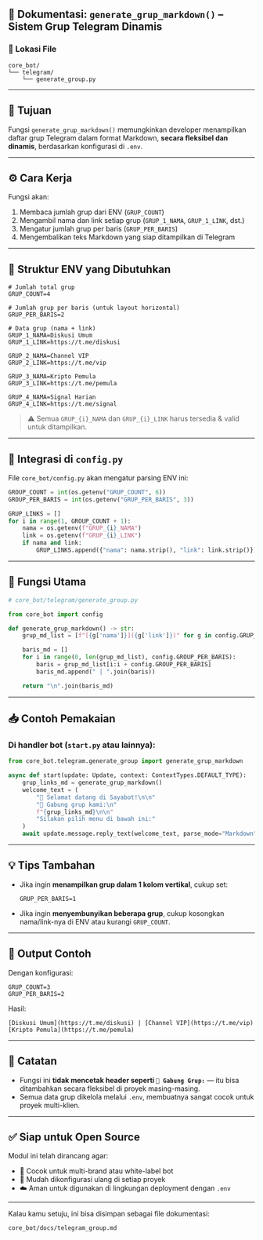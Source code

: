## 📘 Dokumentasi: `generate_grup_markdown()` – Sistem Grup Telegram Dinamis

### 📂 Lokasi File

```
core_bot/
└── telegram/
    └── generate_group.py
```

---

## 🚀 Tujuan

Fungsi `generate_grup_markdown()` memungkinkan developer menampilkan daftar grup Telegram dalam format Markdown, **secara fleksibel dan dinamis**, berdasarkan konfigurasi di `.env`.

---

## ⚙️ Cara Kerja

Fungsi akan:

1. Membaca jumlah grup dari ENV (`GRUP_COUNT`)
2. Mengambil nama dan link setiap grup (`GRUP_1_NAMA`, `GRUP_1_LINK`, dst.)
3. Mengatur jumlah grup per baris (`GRUP_PER_BARIS`)
4. Mengembalikan teks Markdown yang siap ditampilkan di Telegram

---

## 🧩 Struktur ENV yang Dibutuhkan

```env
# Jumlah total grup
GRUP_COUNT=4

# Jumlah grup per baris (untuk layout horizontal)
GRUP_PER_BARIS=2

# Data grup (nama + link)
GRUP_1_NAMA=Diskusi Umum
GRUP_1_LINK=https://t.me/diskusi

GRUP_2_NAMA=Channel VIP
GRUP_2_LINK=https://t.me/vip

GRUP_3_NAMA=Kripto Pemula
GRUP_3_LINK=https://t.me/pemula

GRUP_4_NAMA=Signal Harian
GRUP_4_LINK=https://t.me/signal
```

> ⚠️ Semua `GRUP_{i}_NAMA` dan `GRUP_{i}_LINK` harus tersedia & valid untuk ditampilkan.

---

## 🧠 Integrasi di `config.py`

File `core_bot/config.py` akan mengatur parsing ENV ini:

```python
GROUP_COUNT = int(os.getenv("GRUP_COUNT", 6))
GROUP_PER_BARIS = int(os.getenv("GRUP_PER_BARIS", 3))

GRUP_LINKS = []
for i in range(1, GROUP_COUNT + 1):
    nama = os.getenv(f"GRUP_{i}_NAMA")
    link = os.getenv(f"GRUP_{i}_LINK")
    if nama and link:
        GRUP_LINKS.append({"nama": nama.strip(), "link": link.strip()})
```

---

## 🔧 Fungsi Utama

```python
# core_bot/telegram/generate_group.py

from core_bot import config

def generate_grup_markdown() -> str:
    grup_md_list = [f"[{g['nama']}]({g['link']})" for g in config.GRUP_LINKS]

    baris_md = []
    for i in range(0, len(grup_md_list), config.GROUP_PER_BARIS):
        baris = grup_md_list[i:i + config.GROUP_PER_BARIS]
        baris_md.append(" | ".join(baris))

    return "\n".join(baris_md)
```

---

## 📥 Contoh Pemakaian

### Di handler bot (`start.py` atau lainnya):

```python
from core_bot.telegram.generate_group import generate_grup_markdown

async def start(update: Update, context: ContextTypes.DEFAULT_TYPE):
    grup_links_md = generate_grup_markdown()
    welcome_text = (
        "👋 Selamat datang di Sayabot!\n\n"
        "📢 Gabung grup kami:\n"
        f"{grup_links_md}\n\n"
        "Silakan pilih menu di bawah ini:"
    )
    await update.message.reply_text(welcome_text, parse_mode="Markdown")
```

---

## 💡 Tips Tambahan

* Jika ingin **menampilkan grup dalam 1 kolom vertikal**, cukup set:

  ```env
  GRUP_PER_BARIS=1
  ```
* Jika ingin **menyembunyikan beberapa grup**, cukup kosongkan nama/link-nya di ENV atau kurangi `GRUP_COUNT`.

---

## 🧪 Output Contoh

Dengan konfigurasi:

```env
GRUP_COUNT=3
GRUP_PER_BARIS=2
```

Hasil:

```
[Diskusi Umum](https://t.me/diskusi) | [Channel VIP](https://t.me/vip)
[Kripto Pemula](https://t.me/pemula)
```

---

## 📌 Catatan

* Fungsi ini **tidak mencetak header seperti `🤝 Gabung Grup:`** — itu bisa ditambahkan secara fleksibel di proyek masing-masing.
* Semua data grup dikelola melalui `.env`, membuatnya sangat cocok untuk proyek multi-klien.

---

## ✅ Siap untuk Open Source

Modul ini telah dirancang agar:

* 💼 Cocok untuk multi-brand atau white-label bot
* 🔄 Mudah dikonfigurasi ulang di setiap proyek
* ☁️ Aman untuk digunakan di lingkungan deployment dengan `.env`

---

Kalau kamu setuju, ini bisa disimpan sebagai file dokumentasi:

```
core_bot/docs/telegram_group.md
```

